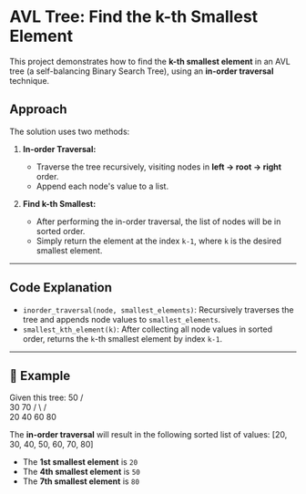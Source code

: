 # AVL Tree: Find the k-th Smallest Element

This project demonstrates how to find the **k-th smallest element** in an AVL tree (a self-balancing Binary Search Tree), using an **in-order traversal** technique.

## Approach

The solution uses two methods:

1. **In-order Traversal:**
   - Traverse the tree recursively, visiting nodes in **left → root → right** order.
   - Append each node's value to a list.

2. **Find k-th Smallest:**
   - After performing the in-order traversal, the list of nodes will be in sorted order.
   - Simply return the element at the index `k-1`, where `k` is the desired smallest element.

---

## Code Explanation

- `inorder_traversal(node, smallest_elements)`: Recursively traverses the tree and appends node values to `smallest_elements`.
- `smallest_kth_element(k)`: After collecting all node values in sorted order, returns the `k`-th smallest element by index `k-1`.

---

## 🧪 Example

Given this tree:
      50
     /  \
   30    70
  / \    / \
20  40  60  80

The **in-order traversal** will result in the following sorted list of values:
[20, 30, 40, 50, 60, 70, 80]

- The **1st smallest element** is `20`
- The **4th smallest element** is `50`
- The **7th smallest element** is `80`
